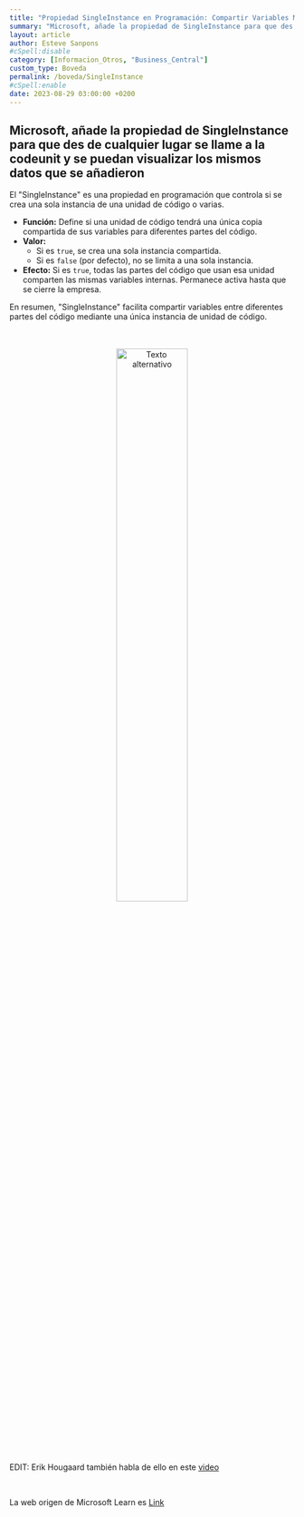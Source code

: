 ```yaml
---
title: "Propiedad SingleInstance en Programación: Compartir Variables Mediante Instancia Única"
summary: "Microsoft, añade la propiedad de SingleInstance para que des de cualquier lugar se llame a la codeunit y se puedan visualizar los mismos datos que se añadieron"
layout: article
author: Esteve Sanpons
#cSpell:disable
category: [Informacion_Otros, "Business_Central"]
custom_type: Boveda
permalink: /boveda/SingleInstance
#cSpell:enable
date: 2023-08-29 03:00:00 +0200
---
```


## Microsoft, añade la propiedad de SingleInstance para que des de cualquier lugar se llame a la codeunit y se puedan visualizar los mismos datos que se añadieron

El "SingleInstance" es una propiedad en programación que controla si se crea una sola instancia de una unidad de código o varias.

-   **Función:** Define si una unidad de código tendrá una única copia compartida de sus variables para diferentes partes del código.
-   **Valor:**
    -   Si es `true`, se crea una sola instancia compartida.
    -   Si es `false` (por defecto), no se limita a una sola instancia.
-   **Efecto:** Si es `true`, todas las partes del código que usan esa unidad comparten las mismas variables internas. Permanece activa hasta que se cierre la empresa.

En resumen, "SingleInstance" facilita compartir variables entre diferentes partes del código mediante una única instancia de unidad de código.

<br>
<br>

<div align="center">
  <a href="https://learn.microsoft.com/en-us/dynamics365/business-central/dev-itpro/developer/properties/devenv-singleinstance-property">
    <img src="https://learn.microsoft.com/en-us/media/open-graph-image.png" alt="Texto alternativo" width="50%" height="50%">
  </a>
</div>

EDIT: Erik Hougaard también habla de ello en este [video](https://www.youtube.com/watch?v=_MiBa2Fms1g)

<br>

La web origen de Microsoft Learn es [Link](https://learn.microsoft.com/)
